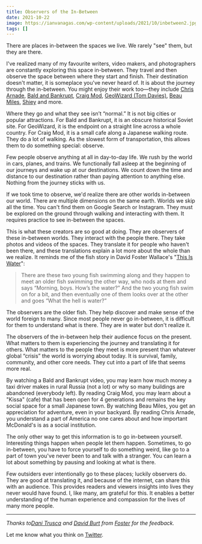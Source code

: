 ```yaml
---
title: Observers of the In-Between
date: 2021-10-22
image: https://ianvanagas.com/wp-content/uploads/2021/10/inbetween2.jpg
tags: []
---
```

There are places in-between the spaces we live. We rarely "see" them, but they are there.

I've realized many of my favourite writers, video makers, and photographers are constantly exploring this space in-between. They travel and then observe the space between where they start and finish. Their destination doesn't matter, it is someplace you've never heard of. It is about the journey through the in-between. You might enjoy their work too—they include [Chris Arnade](https://intellectualinting.substack.com/), [Bald and Bankrupt](https://www.youtube.com/channel/UCxDZs_ltFFvn0FDHT6kmoXA), [Craig Mod](https://craigmod.com/), [GeoWizard (Tom Davies)](https://www.youtube.com/channel/UCW5OrUZ4SeUYkUg1XqcjFYA), [Beau Miles](https://www.youtube.com/channel/UCm325cMiw9B15xl22_gr6Dw), [Shiey](https://www.youtube.com/channel/UCpXwMqnXfJzazKS5fJ8nrVw) and more.

Where they go and what they see isn’t “normal.” It is not big cities or popular attractions. For Bald and Bankrupt, it is an obscure historical Soviet site. For GeoWizard, it is the endpoint on a straight line across a whole country. For Craig Mod, it is a small cafe along a Japanese walking route. They do a lot of walking. As the slowest form of transportation, this allows them to do something special: observe.

Few people observe anything at all in day-to-day life. We rush by the world in cars, planes, and trains. We functionally fall asleep at the beginning of our journeys and wake up at our destinations. We count down the time and distance to our destination rather than paying attention to anything else. Nothing from the journey sticks with us.

If we took time to observe, we'd realize there are other worlds in-between our world. There are multiple dimensions on the same earth. Worlds we skip all the time. You can't find them on Google Search or Instagram. They must be explored on the ground through walking and interacting with them. It requires practice to see in-between the spaces.

This is what these creators are so good at doing. They are observers of these in-between worlds. They interact with the people there. They take photos and videos of the spaces. They translate it for people who haven't been there, and these translations explain a lot more about the whole than we realize. It reminds me of the fish story in David Foster Wallace's "[This Is Water](https://www.youtube.com/watch?v=8CrOL-ydFMI)":

> There are these two young fish swimming along and they happen to meet an older fish swimming the other way, who nods at them and says “Morning, boys. How’s the water?” And the two young fish swim on for a bit, and then eventually one of them looks over at the other and goes “What the hell is water?”

The observers are the older fish. They help discover and make sense of the world foreign to many. Since most people never go in-between, it is difficult for them to understand what is there. They are in water but don't realize it.

The observers of the in-between help their audience focus on the present. What matters to them is experiencing the journey and translating it for others. What matters to the people they meet is more present than whatever global “crisis” the world is worrying about today. It is survival, family, community, and other core needs. They cut into a part of life that seems more real.

By watching a Bald and Bankrupt video, you may learn how much money a taxi driver makes in rural Russia (not a lot) or why so many buildings are abandoned (everybody left). By reading Craig Mod, you may learn about a "Kissa" (cafe) that has been open for 4 generations and remains the key social space for a small Japanese town. By watching Beau Miles, you get an appreciation for adventure, even in your backyard. By reading Chris Arnade, you understand a part of America no one cares about and how important McDonald's is as a social institution.

The only other way to get this information is to go in-between yourself. Interesting things happen when people let them happen. Sometimes, to go in-between, you have to force yourself to do something weird, like go to a part of town you've never been to and talk with a stranger. You can learn a lot about something by pausing and looking at what is there.

Few outsiders ever intentionally go to these places; luckily observers do. They are good at translating it, and because of the internet, can share this with an audience. This provides readers and viewers insights into lives they never would have found. I, like many, am grateful for this. It enables a better understanding of the human experience and compassion for the lives of many more people.

* * *

_Thanks to[Dani Trusca](http://danitrusca.com) and [David Burt](https://twitter.com/burtdavo) from [Foster](https://www.foster.co/) for the feedback._

Let me know what you think on [Twitter](http://twitter.com/ianvanagas).
